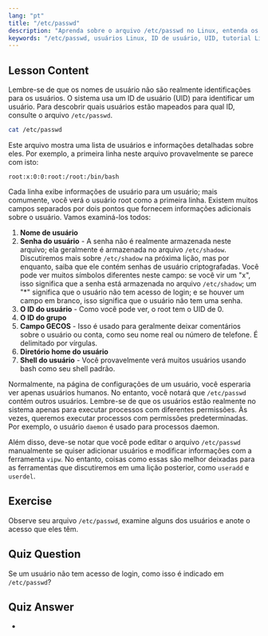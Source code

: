 ```yaml
---
lang: "pt"
title: "/etc/passwd"
description: "Aprenda sobre o arquivo /etc/passwd no Linux, entenda os campos de informação do usuário e como os UIDs funcionam. Explore este arquivo de configuração essencial."
keywords: "/etc/passwd, usuários Linux, ID de usuário, UID, tutorial Linux, iniciante, guia, comandos Linux"
---
```


## Lesson Content

Lembre-se de que os nomes de usuário não são realmente identificações para os usuários. O sistema usa um ID de usuário (UID) para identificar um usuário. Para descobrir quais usuários estão mapeados para qual ID, consulte o arquivo `/etc/passwd`.

```bash
cat /etc/passwd
```

Este arquivo mostra uma lista de usuários e informações detalhadas sobre eles. Por exemplo, a primeira linha neste arquivo provavelmente se parece com isto:

```plaintext
root:x:0:0:root:/root:/bin/bash
```

Cada linha exibe informações de usuário para um usuário; mais comumente, você verá o usuário root como a primeira linha. Existem muitos campos separados por dois pontos que fornecem informações adicionais sobre o usuário. Vamos examiná-los todos:

1. **Nome de usuário**
2. **Senha do usuário** - A senha não é realmente armazenada neste arquivo; ela geralmente é armazenada no arquivo `/etc/shadow`. Discutiremos mais sobre `/etc/shadow` na próxima lição, mas por enquanto, saiba que ele contém senhas de usuário criptografadas. Você pode ver muitos símbolos diferentes neste campo: se você vir um "x", isso significa que a senha está armazenada no arquivo `/etc/shadow`; um "\*" significa que o usuário não tem acesso de login; e se houver um campo em branco, isso significa que o usuário não tem uma senha.
3. **O ID do usuário** - Como você pode ver, o root tem o UID de 0.
4. **O ID do grupo**
5. **Campo GECOS** - Isso é usado para geralmente deixar comentários sobre o usuário ou conta, como seu nome real ou número de telefone. É delimitado por vírgulas.
6. **Diretório home do usuário**
7. **Shell do usuário** - Você provavelmente verá muitos usuários usando bash como seu shell padrão.

Normalmente, na página de configurações de um usuário, você esperaria ver apenas usuários humanos. No entanto, você notará que `/etc/passwd` contém outros usuários. Lembre-se de que os usuários estão realmente no sistema apenas para executar processos com diferentes permissões. Às vezes, queremos executar processos com permissões predeterminadas. Por exemplo, o usuário `daemon` é usado para processos daemon.

Além disso, deve-se notar que você pode editar o arquivo `/etc/passwd` manualmente se quiser adicionar usuários e modificar informações com a ferramenta `vipw`. No entanto, coisas como essas são melhor deixadas para as ferramentas que discutiremos em uma lição posterior, como `useradd` e `userdel`.

## Exercise

Observe seu arquivo `/etc/passwd`, examine alguns dos usuários e anote o acesso que eles têm.

## Quiz Question

Se um usuário não tem acesso de login, como isso é indicado em `/etc/passwd`?

## Quiz Answer

-
